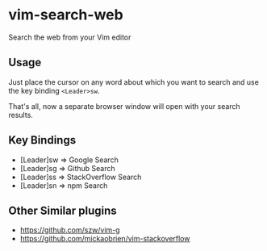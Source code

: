 # vim-search-web

Search the web from your Vim editor

## Usage
Just place the cursor on any word about which you want to search and use
the key binding `<Leader>sw`.

That's all, now a separate browser window will open with your search results.


## Key Bindings
- [Leader]sw => Google Search
- [Leader]sg => Github Search
- [Leader]ss => StackOverflow Search
- [Leader]sn => npm Search

## Other Similar plugins
 - https://github.com/szw/vim-g
 - https://github.com/mickaobrien/vim-stackoverflow
